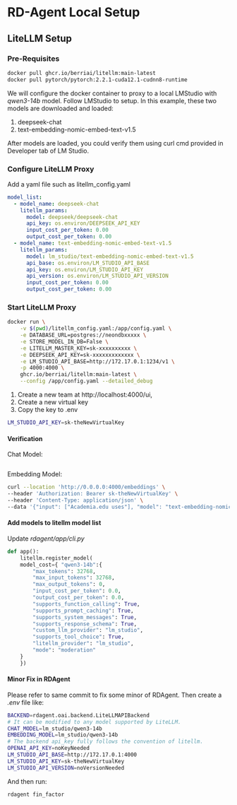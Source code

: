 # RD-Agent Local Setup

## LiteLLM Setup

### Pre-Requisites

```bash
docker pull ghcr.io/berriai/litellm:main-latest
docker pull pytorch/pytorch:2.2.1-cuda12.1-cudnn8-runtime
```

We will configure the docker container to proxy to a local LMStudio with *qwen3-14b* model. Follow LMStudio to setup. In this example, these two models are downloaded and loaded:

1. deepseek-chat
2. text-embedding-nomic-embed-text-v1.5

After models are loaded, you could verify them using curl cmd provided in Developer tab of LM Studio.

### Configure LiteLLM Proxy

Add a yaml file such as litellm_config.yaml

```yaml
model_list:
  - model_name: deepseek-chat
    litellm_params:
      model: deepseek/deepseek-chat
      api_key: os.environ/DEEPSEEK_API_KEY
      input_cost_per_token: 0.00
      output_cost_per_token: 0.00
  - model_name: text-embedding-nomic-embed-text-v1.5
    litellm_params:
      model: lm_studio/text-embedding-nomic-embed-text-v1.5
      api_base: os.environ/LM_STUDIO_API_BASE
      api_key: os.environ/LM_STUDIO_API_KEY
      api_version: os.environ/LM_STUDIO_API_VERSION      
      input_cost_per_token: 0.00
      output_cost_per_token: 0.00        
```

### Start LiteLLM Proxy

```bash
docker run \
    -v $(pwd)/litellm_config.yaml:/app/config.yaml \
    -e DATABASE_URL=postgres://neondbxxxxx \
    -e STORE_MODEL_IN_DB=False \
    -e LITELLM_MASTER_KEY=sk-xxxxxxxxxx \
    -e DEEPSEEK_API_KEY=sk-xxxxxxxxxxxxx \
    -e LM_STUDIO_API_BASE=http://172.17.0.1:1234/v1 \
    -p 4000:4000 \
    ghcr.io/berriai/litellm:main-latest \
    --config /app/config.yaml --detailed_debug
```

1. Create a new team at http://localhost:4000/ui, 
2. Create a new virtual key
3. Copy the key to .env 

```bash
LM_STUDIO_API_KEY=sk-theNewVirtualKey
```

#### Verification

Chat Model:

```bash

```

Embedding Model:

```bash
curl --location 'http://0.0.0.0:4000/embeddings' \
--header 'Authorization: Bearer sk-theNewVirtualKey' \
--header 'Content-Type: application/json' \
--data '{"input": ["Academia.edu uses"], "model": "text-embedding-nomic-embed-text-v1.5"}'
```

#### Add models to litellm model list

Update *rdagent/app/cli.py*

```python
def app():
    litellm.register_model(
    model_cost={ "qwen3-14b":{
        "max_tokens": 32768,
        "max_input_tokens": 32768,
        "max_output_tokens": 0,
        "input_cost_per_token": 0.0,
        "output_cost_per_token": 0.0,
        "supports_function_calling": True,
        "supports_prompt_caching": True,
        "supports_system_messages": True,
        "supports_response_schema": True,
        "custom_llm_provider": "lm_studio",
        "supports_tool_choice": True,
        "litellm_provider": "lm_studio",
        "mode": "moderation"
    }
    })
```

#### Minor Fix in RDAgent

Please refer to same commit to fix some minor of RDAgent. Then create a *.env* file like:

```bash
BACKEND=rdagent.oai.backend.LiteLLMAPIBackend
# It can be modified to any model supported by LiteLLM.
CHAT_MODEL=lm_studio/qwen3-14b
EMBEDDING_MODEL=lm_studio/qwen3-14b
# The backend api_key fully follows the convention of litellm.
OPENAI_API_KEY=noKeyNeeded
LM_STUDIO_API_BASE=http://172.17.0.1:4000
LM_STUDIO_API_KEY=sk-theNewVirtualKey
LM_STUDIO_API_VERSION=noVersionNeeded
```

And then run:

```bash
rdagent fin_factor
```
